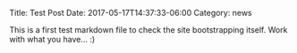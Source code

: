 Title: Test Post
Date: 2017-05-17T14:37:33-06:00
Category: news


This is a first test markdown file to check the site bootstrapping itself.
Work with what you have... :)
